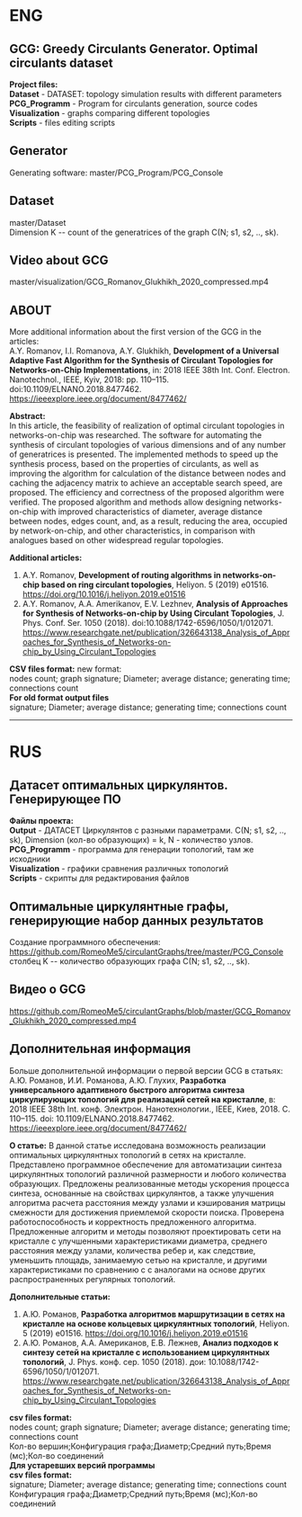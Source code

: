 # ENG

## GCG: Greedy Circulants Generator. Optimal circulants dataset		
**Project files:**    
**Dataset** - DATASET: topology simulation results with different parameters   
**PCG_Programm** - Program for circulants generation, source codes    
**Visualization** - graphs comparing different topologies   
**Scripts** - files editing scripts   

## Generator   
Generating software: master/PCG_Program/PCG_Console    

## Dataset		
master/Dataset		  
Dimension K -- count of the generatrices of the graph C(N; s1, s2, .., sk).		

## Video about GCG
master/visualization/GCG_Romanov_Glukhikh_2020_compressed.mp4

## ABOUT
More additional information about the first version of the GCG in the articles:     
A.Y. Romanov, I.I. Romanova, A.Y. Glukhikh, **Development of a Universal Adaptive Fast Algorithm for the Synthesis of Circulant Topologies for Networks-on-Chip Implementations**, in: 2018 IEEE 38th Int. Conf. Electron. Nanotechnol., IEEE, Kyiv, 2018: pp. 110–115. doi:10.1109/ELNANO.2018.8477462.  
https://ieeexplore.ieee.org/document/8477462/       

**Abstract:**   
In this article, the feasibility of realization of optimal circulant topologies in networks-on-chip was researched. The software for automating the synthesis of circulant topologies of various dimensions and of any number of generatrices is presented. The implemented methods to speed up the synthesis process, based on the properties of circulants, as well as improving the algorithm for calculation of the distance between nodes and caching the adjacency matrix to achieve an acceptable search speed, are proposed. The efficiency and correctness of the proposed algorithm were verified. The proposed algorithm and methods allow designing networks-on-chip with improved characteristics of diameter, average distance between nodes, edges count, and, as a result, reducing the area, occupied by network-on-chip, and other characteristics, in comparison with analogues based on other widespread regular topologies.    

**Additional articles:**
1. A.Y. Romanov, **Development of routing algorithms in networks-on-chip based on ring circulant topologies**, Heliyon. 5 (2019) e01516.
https://doi.org/10.1016/j.heliyon.2019.e01516   
2. A.Y. Romanov, A.A. Amerikanov, E.V. Lezhnev, **Analysis of Approaches for Synthesis of Networks-on-chip by Using Circulant Topologies**, J. Phys. Conf. Ser. 1050 (2018). doi:10.1088/1742-6596/1050/1/012071. https://www.researchgate.net/publication/326643138_Analysis_of_Approaches_for_Synthesis_of_Networks-on-chip_by_Using_Circulant_Topologies   

**CSV files format:**
new format: 		   
nodes count; graph signature; Diameter; average distance; generating time; connections count    
**For old format output files**   
signature; Diameter; average distance; generating time; connections count 
***
# RUS
## Датасет оптимальных циркулянтов. Генерирующее ПО
**Файлы проекта:**    
**Output** - ДАТАСЕТ Циркулянтов с разными параметрами. C(N; s1, s2, .., sk), Dimension (кол-во образующих) = k, N - количество узлов.    	
**PCG_Programm** - программа для генерации топологий, там же исходники    
**Visualization** - графики сравнения различных топологий    
**Scripts** - скрипты для редактирования файлов   
## Оптимальные циркулянтные графы, генерирующие набор данных результатов
Создание программного обеспечения: https://github.com/RomeoMe5/circulantGraphs/tree/master/PCG_Console
столбец K -- количество образующих графа C(N; s1, s2, .., sk).

## Видео о GCG
https://github.com/RomeoMe5/circulantGraphs/blob/master/GCG_Romanov_Glukhikh_2020_compressed.mp4

## Дополнительная информация
Больше дополнительной информации о первой версии GCG в статьях:
А.Ю. Романов, И.И. Романова, А.Ю. Глухих, **Разработка универсального адаптивного быстрого алгоритма синтеза циркулирующих топологий для реализаций сетей на кристалле**, в: 2018 IEEE 38th Int. конф. Электрон. Нанотехнологии., IEEE, Киев, 2018. С. 110–115. doi: 10.1109/ELNANO.2018.8477462.
https://ieeexplore.ieee.org/document/8477462/

**О статье:**
В данной статье исследована возможность реализации оптимальных циркулянтных топологий в сетях на кристалле. Представлено программное обеспечение для автоматизации синтеза циркулянтных топологий различной размерности и любого количества образующих. Предложены реализованные методы ускорения процесса синтеза, основанные на свойствах циркулянтов, а также улучшения алгоритма расчета расстояния между узлами и кэширования матрицы смежности для достижения приемлемой скорости поиска. Проверена работоспособность и корректность предложенного алгоритма. Предложенные алгоритм и методы позволяют проектировать сети на кристалле с улучшенными характеристиками диаметра, среднего расстояния между узлами, количества ребер и, как следствие, уменьшить площадь, занимаемую сетью на кристалле, и другими характеристиками по сравнению с с аналогами на основе других распространенных регулярных топологий.

**Дополнительные статьи:**
1. А.Ю. Романов, **Разработка алгоритмов маршрутизации в сетях на кристалле на основе кольцевых циркулянтных топологий**, Heliyon. 5 (2019) e01516.
https://doi.org/10.1016/j.heliyon.2019.e01516
2. А.Ю. Романов, А.А. Американов, Е.В. Лежнев, **Анализ подходов к синтезу сетей на кристалле с использованием циркулянтных топологий**, J. Phys. конф. сер. 1050 (2018). дои: 10.1088/1742-6596/1050/1/012071. https://www.researchgate.net/publication/326643138_Analysis_of_Approaches_for_Synthesis_of_Networks-on-chip_by_Using_Circulant_Topologies   


**csv files format:**   
nodes count; graph signature; Diameter; average distance; generating time; connections count    
Кол-во вершин;Конфигурация графа;Диаметр;Средний путь;Время (мс);Кол-во соединений    
**Для устаревших версий программы**      
**csv files format:**   
signature; Diameter; average distance; generating time; connections count    
Конфигурация графа;Диаметр;Средний путь;Время (мс);Кол-во соединений
